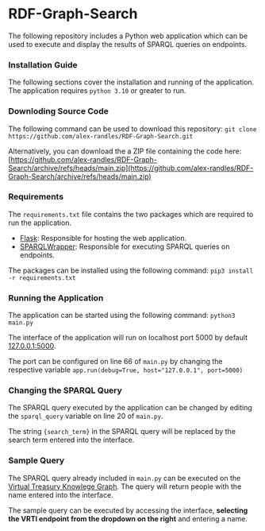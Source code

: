 # RDF-Graph-Search

The following repository includes a Python web application which can be used to execute and display the results of SPARQL queries on endpoints.



### Installation Guide
The following sections cover the installation and running of the application. The application requires `python 3.10` or greater to run.
### Downloding Source Code 
The following command can be used to download this repository: `git clone https://github.com/alex-randles/RDF-Graph-Search.git`

Alternatively, you can download the a ZIP file containing the code here: [https://github.com/alex-randles/RDF-Graph-Search/archive/refs/heads/main.zip](https://github.com/alex-randles/RDF-Graph-Search/archive/refs/heads/main.zip)
### Requirements 
The `requirements.txt` file contains the two packages which are required to run the application. 
* [Flask](https://pythonbasics.org/what-is-flask-python/): Responsible for hosting the web application. 
* [SPARQLWrapper](https://rdflib.dev/sparqlwrapper/doc/1.8.5/main.html): Responsible for executing SPARQL queries on endpoints. 

The packages can be installed using the following command: `pip3 install -r requirements.txt` 
### Running the Application
The application can be started using the following command: `python3 main.py`

The interface of the application will run on localhost port 5000 by default [127.0.0.1:5000](http://127.0.0.1:5000).

The port can be configured on line 66 of `main.py` by changing the respective variable `app.run(debug=True, host="127.0.0.1", port=5000)`

### Changing the SPARQL Query
The SPARQL query executed by the application can be changed by editing the `sparql_query` variable on line 20 of `main.py`. 

The string `{search_term}` in the SPARQL query will be replaced by the search term entered into the interface.

### Sample Query 
The SPARQL query already included in `main.py` can be executed on the [Virtual Treasury Knowlege Graph](https://virtualtreasury.ie/knowledge-graph). The query will return people with the name entered into the interface. 

The sample query can be executed by accessing the interface, **selecting the VRTI endpoint from the dropdown on the right** and entering a name.
